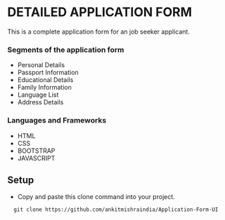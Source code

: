 # DETAILED APPLICATION FORM
This is a complete application form for an job seeker applicant.

### Segments of the application form
- Personal Details
- Passport Information
- Educational Details
- Family Information
- Language List
- Address Details

### Languages and Frameworks
- HTML
- CSS
- BOOTSTRAP
- JAVASCRIPT

## Setup

- Copy and paste this clone command into your project.

```
  git clone https://github.com/ankitmishraindia/Application-Form-UI
```




